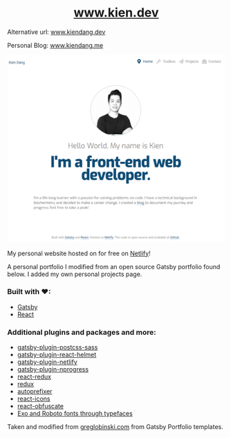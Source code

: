 # <center> www.kien.dev

Alternative url: www.kiendang.dev

Personal Blog: www.kiendang.me

![](/kienwebsite.png)

My personal website hosted on for free on [Netlify](https://www.netlify.com/)!

A personal portfolio I modified from an open source Gatsby portfolio found below. I added my own personal projects page.

### Built with ♥:

- [Gatsby](https://github.com/gatsbyjs/gatsby)
- [React](https://github.com/facebook/react)

### Additional plugins and packages and more:

- [gatsby-plugin-postcss-sass](https://github.com/gatsbyjs/gatsby/tree/master/packages/gatsby-plugin-postcss-sass)
- [gatsby-plugin-react-helmet](https://github.com/gatsbyjs/gatsby/tree/master/packages/gatsby-plugin-react-helmet)
- [gatsby-plugin-netlify](https://github.com/gatsbyjs/gatsby/tree/master/packages/gatsby-plugin-netlify)
- [gatsby-plugin-nprogress](https://github.com/gatsbyjs/gatsby/tree/master/packages/gatsby-plugin-nprogress)
- [react-redux](https://github.com/reactjs/react-redux)
- [redux](https://github.com/reactjs/redux)
- [autoprefixer](https://github.com/postcss/autoprefixer)
- [react-icons](https://github.com/gorangajic/react-icons)
- [react-obfuscate](https://github.com/coston/react-obfuscate)
- [Exo and Roboto fonts through typefaces](https://github.com/KyleAMathews/typefaces)

Taken and modified from [greglobinski.com](https://github.com/greglobinski/www.greglobinski.com) from Gatsby Portfolio templates.
